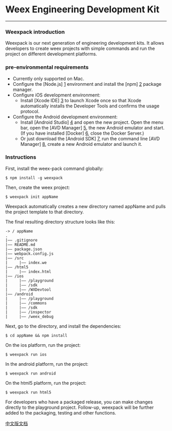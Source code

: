 # Weex Engineering Development Kit
***
### Weexpack introduction
Weexpack is our next generation of engineering development kits. It allows developers to create weex projects with simple commands and run the project on different development platforms.

### pre-environmental requirements

- Currently only supported on Mac.
- Configure the [Node.js] [1] environment and install the [npm] [2] package manager.
- Configure iOS development environment:
    - Install [Xcode IDE] [3] to launch Xcode once so that Xcode automatically installs the Developer Tools and confirms the usage protocol.
- Configure the Android development environment:
    - Install [Android Studio] [4] and open the new project. Open the menu bar, open the [AVD Manager] [5], the new Android emulator and start. (If you have installed [Docker] [6], close the Docker Server.)
    - Or just download the [Android SDK] [7], run the command line [AVD Manager] [8], create a new Android emulator and launch it.

### Instructions

First, install the weex-pack command globally:

    $ npm install -g weexpack

Then, create the weex project:

    $ weexpack init appName

Weexpack automatically creates a new directory named appName and pulls the project template to that directory.

The final resulting directory structure looks like this:

    -> / appName
    .
    |—— .gitignore
    |—— README.md
    |—— package.json
    |—— webpack.config.js
    |—— /src
    |     |—— index.we
    |—— /html5
    |     |—— index.html
    |—— /ios
    |     |—— /playground
    |     |—— /sdk
    |     |—— /WXDevtool
    |—— /android
    |     |—— /playground
    |     |—— /commons
    |     |—— /sdk
    |     |—— /inspector
    |     |—— /weex_debug
    
Next, go to the directory, and install the dependencies:

    $ cd appName && npm install

On the ios platform, run the project:

    $ weexpack run ios
    
In the android platform, run the project:

    $ weexpack run android

On the html5 platform, run the project:

    $ weexpack run html5
    
For developers who have a packaged release, you can make changes directly to the playground project. Follow-up, weexpack will be further added to the packaging, testing and other functions.


  [1]: https://nodejs.org/
  [2]: https://www.npmjs.com/
  [3]: https://itunes.apple.com/us/app/xcode/id497799835?mt=12
  [4]: https://developer.android.com/studio/install.html
  [5]: https://developer.android.com/studio/run/managing-avds.html
  [6]: https://www.docker.com/
  [7]: https://developer.android.com/studio/releases/sdk-tools.html
  [8]: https://developer.android.com/studio/run/managing-avds.html

[中文版文档](./README.cn.md)
